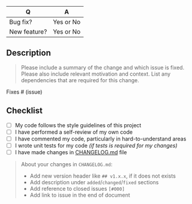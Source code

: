 | Q             | A
| ------------- | ---
| Bug fix?      | Yes or No
| New feature?  | Yes or No

## Description

> Please include a summary of the change and which issue is fixed. Please also include relevant motivation and context. List any dependencies that are required for this change.

Fixes # (issue)

## Checklist

- [ ] My code follows the style guidelines of this project
- [ ] I have performed a self-review of my own code
- [ ] I have commented my code, particularly in hard-to-understand areas
- [ ] I wrote unit tests for my code _(if tests is required for my changes)_
- [ ] I have made changes in [CHANGELOG.md](https://github.com/avto-dev/vehicle-logotypes/blob/master/CHANGELOG.md) file

> About your changes in `CHANGELOG.md`:
>
> * Add new version header like `## v1.x.x`, if it does not exists
> * Add description under `added`/`changed`/`fixed` sections
> * Add reference to closed issues `[#000]`
> * Add link to issue in the end of document
